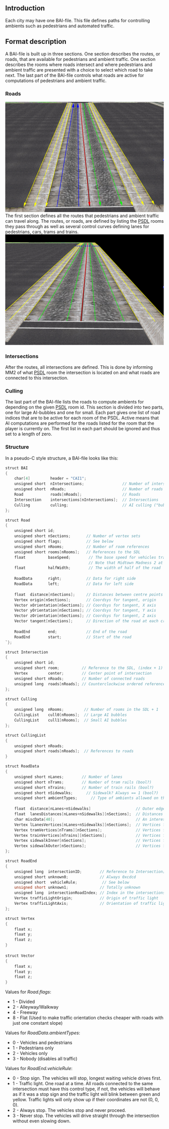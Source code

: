 ## Introduction

Each city may have one BAI-file. This file defines paths for controlling
ambients such as pedestrians and automated traffic.

## Format description

A BAI-file is built up in three sections. One section describes the
routes, or roads, that are available for pedestrians and ambient
traffic. One section describes the rooms where roads intersect and
where pedestrians and ambient traffic are presented with a choice to
select which road to take next. The last part of the BAI-file controls
what roads are active for computations of pedestrians and ambient
traffic.

### Roads

![Route.jpg](images/Route.jpg) The first section defines all the
routes that pedestrians and ambient traffic can travel along. The
routes, or roads, are defined by listing the [PSDL](PSDL.md)
rooms they pass through as well as several control curves defining
lanes for pedestrians, cars, trams and trains.
![Route-oneway.jpg](images/Route-oneway.jpg)

### Intersections

After the routes, all intersections are defined. This is done by
informing MM2 of what [PSDL](PSDL.md) room the intersection is
located on and what roads are connected to this intersection.

### Culling

The last part of the BAI-file lists the roads to compute ambients for
depending on the given [PSDL](PSDL.md) room id. This section is
divided into two parts, one for large AI-bubbles and one for small. Each
part gives one list of road indices that are to be active for each room
of the PSDL. Active means that AI computations are performed for the
roads listed for the room that the player is currently on. The first
list in each part should be ignored and thus set to a length of zero.

### Structure

In a pseudo-C style structure, a BAI-file looks like this:

```C
struct BAI
{
    char[4]         header = "CAI1";
    unsigned short  nIntersections;                 // Number of intersections
    unsigned short  nRoads;                         // Number of roads
    Road            roads[nRoads];                  // Roads
    Intersection    intersections[nIntersections];  // Intersections
    Culling         culling;                        // AI culling ("bubbles")
};
```

```C
struct Road
{
    unsigned short id;
    unsigned short nSections;       // Number of vertex sets
    unsigned short flags;           // See below
    unsigned short nRooms;          // Number of room references
    unsigned short rooms[nRooms];   // References to the SDL
    float          baseSpeed;        // The base speed for vehicles travelling on this road (base because vehicles get additional speed on freeways)
                                     // Note that Midtown Madness 2 at least will override this completely with the values defined in the race aimap file
    float          halfWidth;        // The width of half of the road

    RoadData       right;           // Data for right side
    RoadData       left;            // Data for left side

    float  distance[nSections];     // Distances between centre points of the road
    Vertex origin[nSections];       // Coordsys for tangent, origin
    Vector xOrientation[nSections]; // Coordsys for tangent, X axis
    Vector yOrientation[nSections]; // Coordsys for tangent, Y axis
    Vector zOrientation[nSections]; // Coordsys for tangent, Z axis
    Vector tangent[nSections];      // Direction of the road at each cross-section

    RoadEnd        end;             // End of the road
    RoadEnd        start;           // Start of the road
`};
```

```C
struct Intersection
{
    unsigned short id;
    unsigned short room;          // Reference to the SDL, (index + 1)
    Vertex         center;        // Center point of intersection
    unsigned short nRoads;        // Number of connected roads
    unsigned long  roads[nRoads]; // Counterclockwise ordered references to roads connected to this intersection
};
```

```C
struct Culling
{
    unsigned long  nRooms;         // Number of rooms in the SDL + 1
    CullingList    cull0[nRooms];  // Large AI bubbles
    CullingList    cull1[nRooms];  // Small AI bubbles
};
```

```C
struct CullingList
{
    unsigned short nRoads;
    unsigned short roads[nRoads];  // References to roads
}
```

```C
struct RoadData
{
    unsigned short nLanes;        // Number of lanes
    unsigned short nTrams;        // Number of tram rails (bool?)
    unsigned short nTrains;       // Number of train rails (bool?)
    unsigned short nSidewalks;      // Sidewalk? Always == 1 (bool?)
    unsigned short ambientTypes;      // Type of ambients allowed on this side of the road (see below)

    float  distance[nLanes+nSidewalks]                    // Outer edge distance
    float  lanesDistances[nLanes+nSidewalks][nSections];  // Distances between lane vertices
    char miscData[40];                                    // An interesting set of data (todo:document)
    Vertex lLanesVertices[nLanes+nSidewalks][nSections];  // Vertices for driving lane splines
    Vertex tramVertices[nTrams][nSections];               // Vertices for tram rail splines
    Vertex trainVertices[nTrains][nSections];             // Vertices for train rail splines
    Vertex sidewalkInner[nSections];                      // Vertices for sidewalk inner spline
    Vertex sidewalkOuter[nSections];                      // Vertices for sidewalk outer spline
};
```

```C
struct RoadEnd
{
    unsigned long  intersectionID;        // Reference to Intersection[].id
    unsigned short unknown0;              // Always 0xcdcd
    unsigned short  vehicleRule;           // See below
    unsigned short unknown1;              // Totally unknown
    unsigned long  intersectionRoadIndex; // Index in the intersections road list or 0xcdcdcdcd
    Vertex trafficLightOrigin;            // Origin of traffic light
    Vertex trafficLightAxis;              // Orientation of traffic light
};
```

```C
struct Vertex
{
    float x;
    float y;
    float z;
}

struct Vector
{
    float x;
    float y;
    float z;
}
```

Values for *Road.flags*:

  - 1 - Divided
  - 2 - Alleyway/Walkway
  - 4 - Freeway
  - 8 - Flat (Used to make traffic orientation checks cheaper with roads with just one constant slope)

Values for *RoadData.ambientTypes*:

  - 0 - Vehicles and pedestrians
  - 1 - Pedestrians only
  - 2 - Vehicles only
  - 3 - Nobody (disables all traffic)

Values for *RoadEnd.vehicleRule*:

  - 0 - Stop sign. The vehicles will stop, longest waiting vehicle
    drives first.
  - 1 - Traffic light. One road at a time. All roads connected to the
    same intersection must have this control type, if not, the vehicles
    will behave as if it was a stop sign and the traffic light will
    blink between green and yellow. Traffic lights will only show up if
    their coordinates are not (0, 0, 0).
  - 2 - Always stop. The vehicles stop and never proceed.
  - 3 - Never stop. The vehicles will drive straight through the
    intersection without even slowing down.
